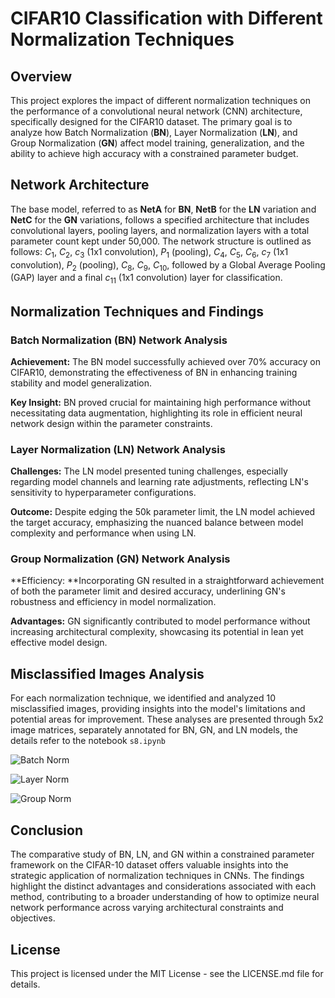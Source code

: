 
# CIFAR10 Classification with Different Normalization Techniques

## Overview
This project explores the impact of different normalization techniques on the performance of a convolutional neural network (CNN) architecture, specifically designed for the CIFAR10 dataset. The primary goal is to analyze how Batch Normalization (**BN**), Layer Normalization (**LN**), and Group Normalization (**GN**) affect model training, generalization, and the ability to achieve high accuracy with a constrained parameter budget.

## Network Architecture
The base model, referred to as **NetA** for **BN**, **NetB** for the **LN** variation and **NetC** for the **GN** variations, follows a specified architecture that includes convolutional layers, pooling layers, and normalization layers with a total parameter count kept under 50,000. The network structure is outlined as follows: $C_{1}$, $C_{2}$, $c_{3}$ (1x1 convolution), $P_{1}$ (pooling), $C_{4}$, $C_{5}$, $C_{6}$, $c_{7}$ (1x1 convolution), $P_{2}$ (pooling), $C_{8}$, $C_{9}$, $C_{10}$, followed by a Global Average Pooling (GAP) layer and a final $c_{11}$ (1x1 convolution) layer for classification.

## Normalization Techniques and Findings

### Batch Normalization (BN) Network Analysis
**Achievement:** The BN model successfully achieved over 70% accuracy on CIFAR10, demonstrating the effectiveness of BN in enhancing training stability and model generalization.

**Key Insight:** BN proved crucial for maintaining high performance without necessitating data augmentation, highlighting its role in efficient neural network design within the parameter constraints.

### Layer Normalization (LN) Network Analysis

**Challenges:** The LN model presented tuning challenges, especially regarding model channels and learning rate adjustments, reflecting LN's sensitivity to hyperparameter configurations.

**Outcome:** Despite edging the 50k parameter limit, the LN model achieved the target accuracy, emphasizing the nuanced balance between model complexity and performance when using LN.

### Group Normalization (GN) Network Analysis

**Efficiency: **Incorporating GN resulted in a straightforward achievement of both the parameter limit and desired accuracy, underlining GN's robustness and efficiency in model normalization.

**Advantages:** GN significantly contributed to model performance without increasing architectural complexity, showcasing its potential in lean yet effective model design.

## Misclassified Images Analysis

For each normalization technique, we identified and analyzed 10 misclassified images, providing insights into the model's limitations and potential areas for improvement. These analyses are presented through 5x2 image matrices, separately annotated for BN, GN, and LN models, the details refer to the notebook `s8.ipynb` 
 
![Batch Norm](img/batch.png)

![Layer Norm](img/layer.png)

![Group Norm](img/group.png)


## Conclusion
The comparative study of BN, LN, and GN within a constrained parameter framework on the CIFAR-10 dataset offers valuable insights into the strategic application of normalization techniques in CNNs. The findings highlight the distinct advantages and considerations associated with each method, contributing to a broader understanding of how to optimize neural network performance across varying architectural constraints and objectives.

## License
This project is licensed under the MIT License - see the LICENSE.md file for details.